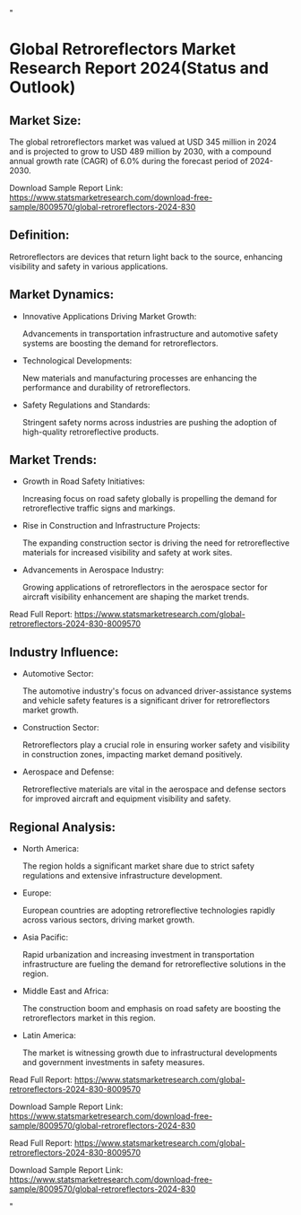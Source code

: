 "<html>
<head>
  <title>Global Retroreflectors Market Research Report 2024 (Status and Outlook)</title>
</head>
<body>

<h1>Global Retroreflectors Market Research Report 2024(Status and Outlook)</h1>

<h2>Market Size:</h2>
<p>The global retroreflectors market was valued at USD 345 million in 2024 and is projected to grow to USD 489 million by 2030, with a compound annual growth rate (CAGR) of 6.0% during the forecast period of 2024-2030.</p>
<p>Download Sample Report Link: <a href='https://www.statsmarketresearch.com/download-free-sample/8009570/global-retroreflectors-2024-830'>https://www.statsmarketresearch.com/download-free-sample/8009570/global-retroreflectors-2024-830</a></p>

<h2>Definition:</h2>
<p>Retroreflectors are devices that return light back to the source, enhancing visibility and safety in various applications.</p>

<h2>Market Dynamics:</h2>
<ul>
  <li>Innovative Applications Driving Market Growth:</li>
    <p>Advancements in transportation infrastructure and automotive safety systems are boosting the demand for retroreflectors.</p>
  <li>Technological Developments:</li>
    <p>New materials and manufacturing processes are enhancing the performance and durability of retroreflectors.</p>
  <li>Safety Regulations and Standards:</li>
    <p>Stringent safety norms across industries are pushing the adoption of high-quality retroreflective products.</p>
</ul>

<h2>Market Trends:</h2>
<ul>
  <li>Growth in Road Safety Initiatives:</li>
    <p>Increasing focus on road safety globally is propelling the demand for retroreflective traffic signs and markings.</p>
  <li>Rise in Construction and Infrastructure Projects:</li>
    <p>The expanding construction sector is driving the need for retroreflective materials for increased visibility and safety at work sites.</p>
  <li>Advancements in Aerospace Industry:</li>
    <p>Growing applications of retroreflectors in the aerospace sector for aircraft visibility enhancement are shaping the market trends.</p>
</ul>
<p>Read Full Report: <a href='https://www.statsmarketresearch.com/global-retroreflectors-2024-830-8009570'>https://www.statsmarketresearch.com/global-retroreflectors-2024-830-8009570</a></p>

<h2>Industry Influence:</h2>
<ul>
  <li>Automotive Sector:</li>
    <p>The automotive industry's focus on advanced driver-assistance systems and vehicle safety features is a significant driver for retroreflectors market growth.</p>
  <li>Construction Sector:</li>
    <p>Retroreflectors play a crucial role in ensuring worker safety and visibility in construction zones, impacting market demand positively.</p>
  <li>Aerospace and Defense:</li>
    <p>Retroreflective materials are vital in the aerospace and defense sectors for improved aircraft and equipment visibility and safety.</p>
</ul>

<h2>Regional Analysis:</h2>
<ul>
  <li>North America:</li>
    <p>The region holds a significant market share due to strict safety regulations and extensive infrastructure development.</p>
  <li>Europe:</li>
    <p>European countries are adopting retroreflective technologies rapidly across various sectors, driving market growth.</p>
  <li>Asia Pacific:</li>
    <p>Rapid urbanization and increasing investment in transportation infrastructure are fueling the demand for retroreflective solutions in the region.</p>
  <li>Middle East and Africa:</li>
    <p>The construction boom and emphasis on road safety are boosting the retroreflectors market in this region.</p>
  <li>Latin America:</li>
    <p>The market is witnessing growth due to infrastructural developments and government investments in safety measures.</p>
</ul>
<p>Read Full Report: <a href='https://www.statsmarketresearch.com/global-retroreflectors-2024-830-8009570'>https://www.statsmarketresearch.com/global-retroreflectors-2024-830-8009570</a></p>

<p>Download Sample Report Link: <a href='https://www.statsmarketresearch.com/download-free-sample/8009570/global-retroreflectors-2024-830'>https://www.statsmarketresearch.com/download-free-sample/8009570/global-retroreflectors-2024-830</a></p>

</body>
</html>
<p>Read Full Report: <a href='https://www.statsmarketresearch.com/global-retroreflectors-2024-830-8009570'>https://www.statsmarketresearch.com/global-retroreflectors-2024-830-8009570</a></p>
<p>Download Sample Report Link: <a href='https://www.statsmarketresearch.com/download-free-sample/8009570/global-retroreflectors-2024-830'>https://www.statsmarketresearch.com/download-free-sample/8009570/global-retroreflectors-2024-830</a></p>"
